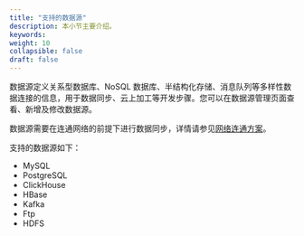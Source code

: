 ```yaml
---
title: "支持的数据源"
description: 本小节主要介绍。 
keywords: 
weight: 10
collapsible: false
draft: false
---
```



数据源定义关系型数据库、NoSQL 数据库、半结构化存储、消息队列等多样性数据连接的信息，用于数据同步、云上加工等开发步骤。您可以在数据源管理页面查看、新增及修改数据源。

数据源需要在连通网络的前提下进行数据同步，详情请参见[网络连通方案](../../connect/)。

支持的数据源如下：

- MySQL
- PostgreSQL
- ClickHouse
- HBase
- Kafka
- Ftp
- HDFS
